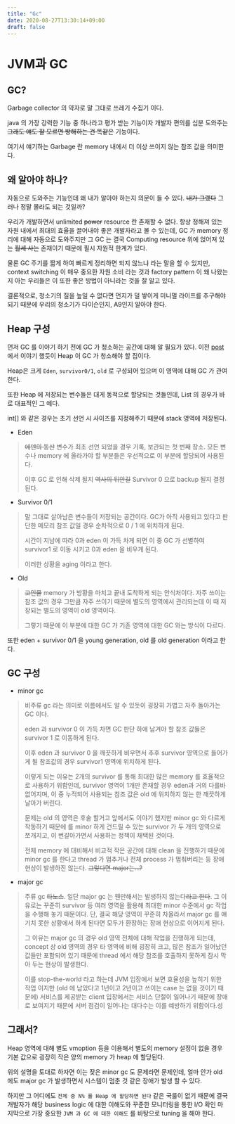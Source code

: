 ```yaml
---
title: "Gc"
date: 2020-08-27T13:30:14+09:00
draft: false
---
```


# JVM과 GC

## GC?

Garbage collector 의 약자로 말 그대로 쓰레기 수집기 이다.

java 의 가장 강력한 기능 중 하나라고 평가 받는 기능이자 개발자 편의를 십분 도와주는 ~~그래도 얘도 잘 모르면 방해하는 건 똑같은~~ 기능이다.

여기서 얘기하는 Garbage 란 memory 내에서 더 이상 쓰이지 않는 참조 값을 의미한다.

## 왜 알아야 하나?

자동으로 도와주는 기능인데 왜 내가 알아야 하는지 의문이 들 수 있다. ~~내가 그랬다~~ 그러나 정말 몰라도 되는 것일까?

우리가 개발하면서 unlimited ~~power~~ resource 란 존재할 수 없다. 항상 정해져 있는 자원 내에서 최대의 효율을 끌어내야 좋은 개발자라고 볼 수 있는데, 
GC 가 memory 정리에 대해 자동으로 도와주지만 그 GC 는 결국 Computing resource 위에 얹어져 있는 ~~월세 사는~~ 존재이기 때문에 필시 자원적 한계가 있다.

물론 GC 주기를 짧게 하여 빠르게 정리하면 되지 않느냐 라는 말을 할 수 있지만, context switching 이 매우 중요한 자원 소비 라는 것과 
factory pattern 이 왜 나왔는지 아는 우리들은 이 또한 좋은 방법이 아니라는 것을 잘 알고 있다.

결론적으로, 청소기의 질을 높일 수 없다면 먼지가 덜 쌓이게 미니멀 라이프를 추구해야되기 때문에 우리의 청소기가 다이슨인지, A9인지 알아야 한다.

## Heap 구성

먼저 GC 를 이야기 하기 전에 GC 가 청소하는 공간에 대해 알 필요가 있다. 이전 [post](https://jungqui.github.io/posts/jvm) 에서 이야기 했듯이 Heap 이 GC 가 청소해야 할 집이다.

Heap은 크게 `Eden`, `survivor0/1`, `old` 로 구성되어 있으며 이 영역에 대해 GC 가 관여 한다.

또한 Heap 에 저장되는 변수들은 대게 동적으로 할당되는 것들인데, List 의 경우가 바로 대표적인 그 예다.
 
int[] 와 같은 경우는 초기 선언 시 사이즈를 지정해주기 때문에 stack 영역에 저장된다.

- Eden
>~~에덴의 동산~~ 변수가 최초 선언 되었을 경우 기록, 보관되는 첫 번째 장소. 모든 변수나 memory 에 올라가야 할 부분들은 우선적으로 이 부분에 할당되어 사용된다.
>
>이후 GC 로 인해 삭제 될지 ~~역사의 뒤안길~~ Survivor 0 으로 backup 될지 결정 된다.

- Survivor 0/1
>말 그대로 살아남은 변수들이 저장되는 공간이다. GC가 아직 사용되고 있다고 판단한 메모리 참조 값일 경우 순차적으로 0 / 1 에 위치하게 된다.
>
>시간이 지남에 따라 0과 eden 이 가득 차게 되면 이 중 GC 가 선별하여 survivor1 로 이동 시키고 0과 eden 을 비우게 된다.
>
>이러한 상황을 aging 이라고 한다.
>

- Old
>~~고인물~~ memory 가 방황을 마치고 끝내 도착하게 되는 안식처이다. 자주 쓰이는 참조 값의 경우 그만큼 자주 쓰이기 때문에 별도의 영역에서 관리되는데
>이 때 저장되는 별도의 영역이 old 영역이다.
>
>그렇기 때문에 이 부분에 대한 GC 가 기존 영역에 대한 GC 와는 방식이 다르다.

또한 eden + survivor 0/1 을 young generation, old 를 old generation 이라고 한다.

## GC 구성

- minor gc
>비주류 gc 라는 의미로 이름에서도 알 수 있듯이 굉장히 가볍고 자주 돌아가는 GC 이다.
>
>eden 과 survivor 0 이 가득 차면 GC 판단 하에 남겨야 할 참조 값들은 survivor 1 로 이동하게 된다.
>
>이후 eden 과 survivor 0 을 깨끗하게 비우면서 추후 survivor 영역으로 들어가게 될 참조값의 경우 survivor1 영역에 위치하게 된다.
>
>이렇게 되는 이유는 2개의 survivor 를 통해 최대한 많은 memory 를 효율적으로 사용하기 위함인데, 
>survivor 영역이 1개만 존재할 경우 eden과 거의 다를바 없어지며, 이 중 누적되어 사용되는 참조 값은 old 에 위치하지 않는 한 깨끗하게 날아가 버린다.
>
>문제는 old 의 영역은 후술 할거고 앞에서도 이야기 했지만 minor gc 와 다르게 작동하기 때문에 를
>minor 하게 건드릴 수 있는 survivor 가 두 개의 영역으로 쪼개지고, 이 번갈아가면서 사용하는 정책이 채택된 것이다.
>
>전체 memory 에 대비해서 비교적 작은 공간에 대해 clean 을 진행하기 때문에 minor gc 를 한다고 thread 가 멈추거나 전체 process 가 멈춰버리는 등 장애 현상이 발생하진 않는다. ~~그렇다면 major는...?~~

- major gc
>주류 gc ~~타노스~~. 일단 major gc 는 웬만해서는 발생하지 않는다~~라고 한다~~. 그 이유로는 꾸준히 survivor 등 여러 영역을 활용해 
>최대한 minor 수준에서 gc 작업을 수행해 놓기 때문이다. 단, 결국 해당 영역이 꾸준히 차올라서 major gc 를 얘기치 못한 상황에서 하게 된다면 모두가 환장하는 장애 현상으로 이어지게 된다.
>
>그 이유는 major gc 의 경우 old 영역 전체에 대해 작업을 진행하게 되는데, concept 상 old 영역의 경우 타 영역에 비해 굉장히 크고, 많은 참조가 일어났던 값들만
>포함되어 있기 때문에 thread 에서 해당 참조를 호출하지 못하게 잠시 막아 두는 현상이 발생한다.
>
>이를 stop-the-world 라고 하는데 JVM 입장에서 보면 효율성을 높히기 위한 작업 이지만 (old 에 남았다고 1년이고 2년이고 쓰이는 case 는 없을 것이기 때문에)
>서비스를 제공받는 client 입장에서는 서비스 단절이 일어나기 때문에 장애로 보여지기 때문에 서버 점검이 일어나는 대다수는 이를 예방하기 위함이다.성

## 그래서?

Heap 영역에 대해 별도 vmoption 등을 이용해서 별도의 memory 설정이 없을 경우 기본 값으로 굉장히 작은 양의 memory 가 heap 에 할당된다.

위의 설명을 토대로 하자면 이는 잦은 minor gc 도 문제라면 문제인데, 얼마 안가 old 에도 major gc 가 발생하면서 시스템이 멈춘 것 같은 장애가 발생 할 수 있다.

하지만 그 어디에도 `전체 중 N% 를 Heap 에 할당하면 된다` 같은 국룰이 없기 때문에 결국 개발자가 해당 business logic 에 대한 이해도와 꾸준한 모니터링을 통한 I/O 확인
마지막으로 가장 중요한 `JVM 과 GC 에 대한 이해도` 를 바탕으로 tuning 을 해야 한다.